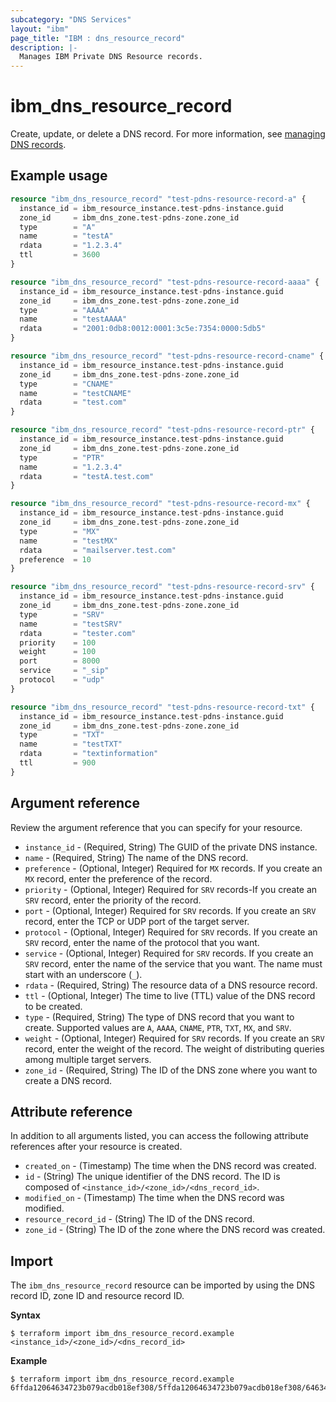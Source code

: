 ```yaml
---
subcategory: "DNS Services"
layout: "ibm"
page_title: "IBM : dns_resource_record"
description: |-
  Manages IBM Private DNS Resource records.
---
```


# ibm_dns_resource_record

Create, update, or delete a DNS record. For more information, see [managing DNS records](https://cloud.ibm.com/docs/dns-svcs?topic=dns-svcs-managing-dns-records). 


## Example usage

```terraform
resource "ibm_dns_resource_record" "test-pdns-resource-record-a" {
  instance_id = ibm_resource_instance.test-pdns-instance.guid
  zone_id     = ibm_dns_zone.test-pdns-zone.zone_id
  type        = "A"
  name        = "testA"
  rdata       = "1.2.3.4"
  ttl         = 3600
}

resource "ibm_dns_resource_record" "test-pdns-resource-record-aaaa" {
  instance_id = ibm_resource_instance.test-pdns-instance.guid
  zone_id     = ibm_dns_zone.test-pdns-zone.zone_id
  type        = "AAAA"
  name        = "testAAAA"
  rdata       = "2001:0db8:0012:0001:3c5e:7354:0000:5db5"
}

resource "ibm_dns_resource_record" "test-pdns-resource-record-cname" {
  instance_id = ibm_resource_instance.test-pdns-instance.guid
  zone_id     = ibm_dns_zone.test-pdns-zone.zone_id
  type        = "CNAME"
  name        = "testCNAME"
  rdata       = "test.com"
}

resource "ibm_dns_resource_record" "test-pdns-resource-record-ptr" {
  instance_id = ibm_resource_instance.test-pdns-instance.guid
  zone_id     = ibm_dns_zone.test-pdns-zone.zone_id
  type        = "PTR"
  name        = "1.2.3.4"
  rdata       = "testA.test.com"
}

resource "ibm_dns_resource_record" "test-pdns-resource-record-mx" {
  instance_id = ibm_resource_instance.test-pdns-instance.guid
  zone_id     = ibm_dns_zone.test-pdns-zone.zone_id
  type        = "MX"
  name        = "testMX"
  rdata       = "mailserver.test.com"
  preference  = 10
}

resource "ibm_dns_resource_record" "test-pdns-resource-record-srv" {
  instance_id = ibm_resource_instance.test-pdns-instance.guid
  zone_id     = ibm_dns_zone.test-pdns-zone.zone_id
  type        = "SRV"
  name        = "testSRV"
  rdata       = "tester.com"
  priority    = 100
  weight      = 100
  port        = 8000
  service     = "_sip"
  protocol    = "udp"
}

resource "ibm_dns_resource_record" "test-pdns-resource-record-txt" {
  instance_id = ibm_resource_instance.test-pdns-instance.guid
  zone_id     = ibm_dns_zone.test-pdns-zone.zone_id
  type        = "TXT"
  name        = "testTXT"
  rdata       = "textinformation"
  ttl         = 900
}
```


## Argument reference
Review the argument reference that you can specify for your resource. 

- `instance_id` - (Required, String) The GUID of the private DNS instance.
- `name` - (Required, String) The name of the DNS record. 
- `preference` - (Optional, Integer) Required for `MX` records. If you create an `MX` record, enter the preference of the record.
- `priority` - (Optional, Integer) Required for `SRV` records-If you create an `SRV` record, enter the priority of the record.
- `port` - (Optional, Integer) Required for `SRV` records. If you create an `SRV` record, enter the TCP or UDP port of the target server.
- `protocol` - (Optional, Integer) Required for `SRV` records. If you create an `SRV` record, enter the name of the protocol that you want.
- `service` - (Optional, Integer) Required for `SRV` records. If you create an `SRV` record, enter the name of the service that you want. The name must start with an underscore (`_`).
- `rdata` - (Required, String) The resource data of a DNS resource record.
- `ttl` - (Optional, Integer) The time to live (TTL) value of the DNS record to be created.
- `type` - (Required, String) The type of DNS record that you want to create. Supported values are `A`, `AAAA`, `CNAME`, `PTR`, `TXT`, `MX`, and `SRV`.
- `weight` - (Optional, Integer) Required for `SRV` records. If you create an `SRV` record, enter the weight of the record. The weight of distributing queries among multiple target servers.
- `zone_id` - (Required, String) The ID of the DNS zone where you want to create a DNS record.


## Attribute reference
In addition to all arguments listed, you can access the following attribute references after your resource is created.

- `created_on` - (Timestamp) The time when the DNS record was created. 
- `id` - (String) The unique identifier of the DNS record. The ID is composed of `<instance_id>/<zone_id>/<dns_record_id>`.
- `modified_on` - (Timestamp) The time when the DNS record was modified.
- `resource_record_id` - (String) The ID of the DNS record. 
- `zone_id` - (String) The ID of the zone where the DNS record was created. 

## Import
The `ibm_dns_resource_record` resource can be imported by using the DNS record ID, zone ID and resource record ID. 

**Syntax**

```
$ terraform import ibm_dns_resource_record.example <instance_id>/<zone_id>/<dns_record_id>
```

**Example**

```
$ terraform import ibm_dns_resource_record.example 6ffda12064634723b079acdb018ef308/5ffda12064634723b079acdb018ef308/6463472064634723b079acdb018a1206
```
